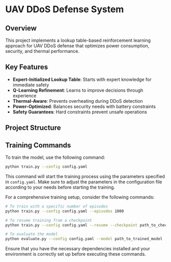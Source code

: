 # UAV DDoS Defense System

## Overview
This project implements a lookup table-based reinforcement learning approach for UAV DDoS defense that optimizes power consumption, security, and thermal performance.

## Key Features
- **Expert-Initialized Lookup Table**: Starts with expert knowledge for immediate safety
- **Q-Learning Refinement**: Learns to improve decisions through experience
- **Thermal-Aware**: Prevents overheating during DDoS detection
- **Power-Optimized**: Balances security needs with battery constraints
- **Safety Guarantees**: Hard constraints prevent unsafe operations

## Project Structure

## Training Commands
To train the model, use the following command:

```bash
python train.py --config config.yaml
```
This command will start the training process using the parameters specified in `config.yaml`. Make sure to adjust the parameters in the configuration file according to your needs before starting the training.

For a comprehensive training setup, consider the following commands:

```bash
# To train with a specific number of episodes
python train.py --config config.yaml --episodes 1000

# To resume training from a checkpoint
python train.py --config config.yaml --resume --checkpoint path_to_checkpoint

# To evaluate the model
python evaluate.py --config config.yaml --model path_to_trained_model
```

Ensure that you have the necessary dependencies installed and your environment is correctly set up before executing these commands.
